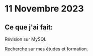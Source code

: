# 11 Novembre 2023

## Ce que j'ai fait:

Révision sur MySQL

Recherche sur mes études et formation.